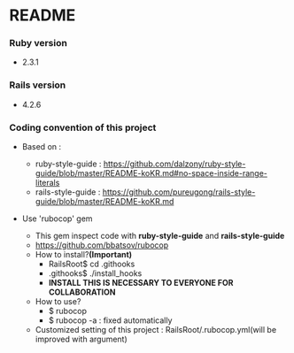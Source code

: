 # README

### Ruby version
* 2.3.1

### Rails version
* 4.2.6

### Coding convention of this project
* Based on :
    * ruby-style-guide : https://github.com/dalzony/ruby-style-guide/blob/master/README-koKR.md#no-space-inside-range-literals
    * rails-style-guide : https://github.com/pureugong/rails-style-guide/blob/master/README-koKR.md

* Use 'rubocop' gem
    * This gem inspect code with **ruby-style-guide** and **rails-style-guide**
    * https://github.com/bbatsov/rubocop
    * How to install?**(Important)**
        * RailsRoot$ cd .githooks
        * .githooks$ ./install_hooks
        * **INSTALL THIS IS NECESSARY TO EVERYONE FOR COLLABORATION**
    * How to use?
        * $ rubocop
        * $ rubocop -a : fixed automatically
    * Customized setting of this project : RailsRoot/.rubocop.yml(will be improved with argument)
